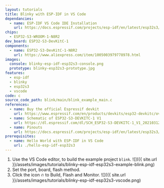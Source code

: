 ```yaml
---
layout: tutorials
title: Blinky with ESP-IDF in VS Code
dependancies:
  - name: ESP-IDF VS Code IDE Installation
    url: https://docs.espressif.com/projects/esp-idf/en/latest/esp32s3/get-started/index.html#ide
chips:
  - ESP32-S3-WROOM-1-N8R2
dev_board: ESP32-S3-DevKitC-1
components:
  - name: ESP32-S3-DevKitC-1-N8R2
    url: https://www.aliexpress.com/item/1005003979778978.html
images:
  console: blinky-esp-idf-esp32s3-console.png
  prototype: blinky-esp32s3-prototype.jpg
features:
  - esp-idf
  - blinky
  - esp32s3
  - vscode
code: c
source_code_path: blink/main/blink_example_main.c
references:
  - name: Buy the official Espressif devkit
    url: https://www.espressif.com/en/products/devkits/esp32-devkitc/overview
  - name: Schematic of ESP32-S3-DEVKITC-1 V1
    url: https://dl.espressif.com/dl/SCH_ESP32-S3-DEVKITC-1_V1_20210312C.pdf
  - name: Pinouts
    url: https://docs.espressif.com/projects/esp-idf/en/latest/esp32s3/hw-reference/esp32s3/user-guide-devkitc-1.html#pin-layout
prerequisites:
  - name: Hello World with ESP-IDF in VS Code
    url: ./hello-esp-idf-esp32s3
---
```


1. Use the VS Code editor, to build the example project `blink`.
  ![]({{ site.url }}/assets/images/tutorials/blinky-esp-idf-esp32s3-example-blink.png)
1. Set the port, board, flash method.
1. Click the icon 🔥 to Build, Flash and Monitor.
  ![]({{ site.url }}/assets/images/tutorials/blinky-esp-idf-esp32s3-vscode.png)
